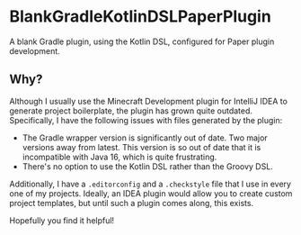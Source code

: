 # BlankGradleKotlinDSLPaperPlugin
A blank Gradle plugin, using the Kotlin DSL, configured for Paper plugin
development.

## Why?
Although I usually use the Minecraft Development plugin for IntelliJ IDEA to
generate project boilerplate, the plugin has grown quite outdated. Specifically,
I have the following issues with files generated by the plugin:

- The Gradle wrapper version is significantly out of date. Two major versions
  away from latest. This version is so out of date that it is incompatible with
  Java 16, which is quite frustrating.
- There's no option to use the Kotlin DSL rather than the Groovy DSL.

Additionally, I have a `.editorconfig` and a `.checkstyle` file that I use in
every one of my projects. Ideally, an IDEA plugin would allow you to create
custom project templates, but until such a plugin comes along, this exists.

Hopefully you find it helpful!

